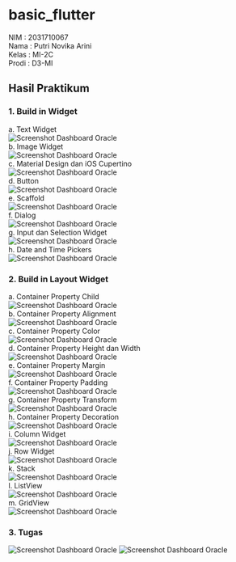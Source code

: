 # basic_flutter

NIM : 2031710067 <br>
Nama : Putri Novika Arini <br>
Kelas : MI-2C <br>
Prodi : D3-MI <br>

## Hasil Praktikum
### 1. Build in Widget
a. Text Widget
<br>
![Screenshot Dashboard Oracle](img/textwidget.PNG)
<br>
b. Image Widget
<br>
![Screenshot Dashboard Oracle](img/imagetext.PNG)
<br>
c. Material Design dan iOS Cupertino
<br>
![Screenshot Dashboard Oracle](img/cupertinotext.PNG)
<br>
d. Button
<br>
![Screenshot Dashboard Oracle](img/button.PNG)
<br>
e. Scaffold
<br>
![Screenshot Dashboard Oracle](img/scaffold.PNG)
<br>
f. Dialog
<br>
![Screenshot Dashboard Oracle](img/dialog.PNG)
<br>
g. Input dan Selection Widget
<br>
![Screenshot Dashboard Oracle](img/textfield.PNG)
<br>
h. Date and Time Pickers
<br>
![Screenshot Dashboard Oracle](img/datetime.PNG)
<br>
### 2. Build in Layout Widget
a. Container Property Child
<br>
![Screenshot Dashboard Oracle](img/propertychild.PNG)
<br>
b. Container Property Alignment
<br>
![Screenshot Dashboard Oracle](img/propertyalignment.PNG)
<br>
c. Container Property Color
<br>
![Screenshot Dashboard Oracle](img/propertycolor.PNG)
<br>
d. Container Property Height dan Width
<br>
![Screenshot Dashboard Oracle](img/propertyheight.PNG)
<br>
e. Container Property Margin
<br>
![Screenshot Dashboard Oracle](img/propertymargin.PNG)
<br>
f. Container Property Padding
<br>
![Screenshot Dashboard Oracle](img/propertypadding.PNG)
<br>
g. Container Property Transform
<br>
![Screenshot Dashboard Oracle](img/transform.PNG)
<br>
h. Container Property Decoration
<br>
![Screenshot Dashboard Oracle](img/decoration.PNG)
<br>
i. Column Widget
<br>
![Screenshot Dashboard Oracle](img/columwidget.PNG)
<br>
j. Row Widget
<br>
![Screenshot Dashboard Oracle](img/rowwidget.PNG)
<br>
k. Stack
<br>
![Screenshot Dashboard Oracle](img/stackwidget.PNG)
<br>
l. ListView
<br>
![Screenshot Dashboard Oracle](img/listview.PNG)
<br>
m. GridView
<br>
![Screenshot Dashboard Oracle](img/gridview.PNG)
<br>
### 3. Tugas
![Screenshot Dashboard Oracle](img/tugas.PNG)
![Screenshot Dashboard Oracle](img/tugas2.PNG)

